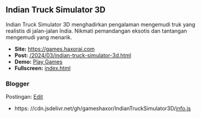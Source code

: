 ## Indian Truck Simulator 3D
<p>Indian Truck Simulator 3D menghadirkan pengalaman mengemudi truk yang realistis di jalan-jalan India. Nikmati pemandangan eksotis dan tantangan mengemudi yang menarik.</p>
<ul>
<li><strong>Site:</strong> <a href="https://games.haxorai.com">https://games.haxorai.com</a></li>  
<li><strong>Post:</strong> <a href="https://games.haxorai.com/2024/03/indian-truck-simulator-3d.html">/2024/03/indian-truck-simulator-3d.html</a></li>
<li><strong>Demo:</strong> <a href="https://games.haxorai.com/2024/03/indian-truck-simulator-3d.html">Play Games</a></li>  
<li><strong>Fullscreen:</strong> <a href="https://gameshaxor.github.io/IndianTruckSimulator3D/">index.html</a></li>  
</ul>

### Blogger
<p>Postingan: <a href="https://www.blogger.com/blog/post/edit/5445372653386280255/4877546649136413930">Edit</a></p>
<ul>
<li>https: //cdn.jsdelivr.net/gh/gameshaxor/IndianTruckSimulator3D/<a href="https://github.com/gameshaxor/IndianTruckSimulator3D/edit/master/info.js">info.js</a></li>
</ul>
